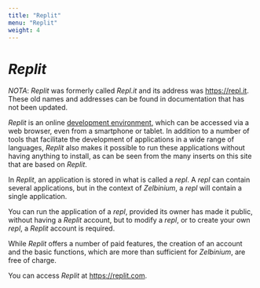```yaml
---
title: "Replit"
menu: "Replit"
weight: 4
---
```


# *Replit*

*NOTA*: *Replit* was formerly called *Repl.it* and its address was https://repl.it. These old names and addresses can be found in documentation that has not been updated.

*Replit* is an online [development environment](https://en.wikipedia.org/wiki/Integrated_development_environment), which can be accessed via a web browser, even from a smartphone or tablet. In addition to a number of tools that facilitate the development of applications in a wide range of languages, *Replit* also makes it possible to run these applications without having anything to install, as can be seen from the many inserts on this site that are based on *Replit*.

In *Replit*, an application is stored in what is called a *repl*. A *repl* can contain several applications, but in the context of *Zelbinium*, a *repl* will contain a single application.

You can run the application of a *repl*, provided its owner has made it public, without having a *Replit* account, but to modify a *repl*, or to create your own *repl*, a *Replit* account is required. 

While *Replit* offers a number of paid features, the creation of an account and the basic functions, which are more than sufficient for *Zelbinium*, are free of charge.

You can access *Replit* at <https://replit.com>.